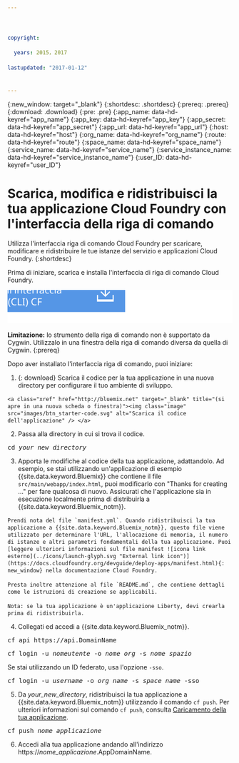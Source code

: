 ```yaml
---



copyright:

  years: 2015，2017

lastupdated: "2017-01-12"


---
```


{:new_window: target="_blank"}
{:shortdesc: .shortdesc}
{:prereq: .prereq}
{:download: .download}
{:pre: .pre}
{:app_name: data-hd-keyref="app_name"}
{:app_key: data-hd-keyref="app_key"}
{:app_secret: data-hd-keyref="app_secret"}
{:app_url: data-hd-keyref="app_url"}
{:host: data-hd-keyref="host"}
{:org_name: data-hd-keyref="org_name"}
{:route: data-hd-keyref="route"}
{:space_name: data-hd-keyref="space_name"}
{:service_name: data-hd-keyref="service_name"}
{:service_instance_name: data-hd-keyref="service_instance_name"}
{:user_ID: data-hd-keyref="user_ID"}

# Scarica, modifica e ridistribuisci la tua applicazione Cloud Foundry con l'interfaccia della riga di comando

Utilizza l'interfaccia riga di comando Cloud Foundry per scaricare, modificare e ridistribuire le tue istanze del servizio e applicazioni Cloud Foundry.
{:shortdesc}

Prima di iniziare, scarica e installa l'interfaccia di riga di comando Cloud Foundry. 

<p>
<a class="xref" href="https://github.com/cloudfoundry/cli/releases" target="_blank" title="(Si apre in una nuova scheda o finestra)"><img class="image" src="images/btn_cf_commandline.svg" alt="Scarica l'interfaccia riga di comando Cloud Foundry" /> </a>
</p>

**Limitazione:** lo strumento della riga di comando non è supportato da Cygwin. Utilizzalo in una finestra della riga di comando diversa da quella di Cygwin.
{:prereq}

Dopo aver installato l'interfaccia riga di comando, puoi iniziare:

  1. {: download} Scarica il codice per la tua applicazione in una nuova directory per configurare il tuo ambiente di sviluppo.
  
    <a class="xref" href="http://bluemix.net" target="_blank" title="(si apre in una nuova scheda o finestra)"><img class="image" src="images/btn_starter-code.svg" alt="Scarica il codice dell'applicazione" /> </a>

  2. Passa alla directory in cui si trova il codice.

  <pre class="pre">cd <var class="keyword varname">your_new_directory</var></pre>

  3.  Apporta le modifiche al codice della tua applicazione, adattandolo. Ad esempio, se stai utilizzando un'applicazione di esempio {{site.data.keyword.Bluemix}} che contiene il file `src/main/webapp/index.html`, puoi modificarlo con "Thanks for creating ..." per fare qualcosa di nuovo. Assicurati che l'applicazione sia in esecuzione localmente prima di distribuirla a {{site.data.keyword.Bluemix_notm}}.

    Prendi nota del file `manifest.yml`. Quando ridistribuisci la tua applicazione a {{site.data.keyword.Bluemix_notm}}, questo file viene utilizzato per determinare l'URL, l'allocazione di memoria, il numero di istanze e altri parametri fondamentali della tua applicazione. Puoi [leggere ulteriori informazioni sul file manifest ![icona link esterno](../icons/launch-glyph.svg "External link icon")](https://docs.cloudfoundry.org/devguide/deploy-apps/manifest.html){: new_window} nella documentazione Cloud Foundry.

    Presta inoltre attenzione al file `README.md`, che contiene dettagli come le istruzioni di creazione se applicabili.

    Nota: se la tua applicazione è un'applicazione Liberty, devi crearla prima di ridistribuirla.

  4. Collegati ed accedi a {{site.data.keyword.Bluemix_notm}}.

  <pre class="pre">cf api https://api.<span class="keyword" data-hd-keyref="DomainName">DomainName</span></pre>

  <pre class="pre">cf login -u <var class="keyword varname" data-hd-keyref="user_ID">nomeutente</var> -o <var class="keyword varname" data-hd-keyref="org_name">nome_org</var> -s <var class="keyword varname" data-hd-keyref="space_name">nome_spazio</var></pre>

  Se stai utilizzando un ID federato, usa l'opzione `-sso`.

  <pre class="pre">cf login -u <var class="keyword varname" data-hd-keyref="user_ID">username</var> -o <var class="keyword varname" data-hd-keyref="org_name">org_name</var> -s <var class="keyword varname" data-hd-keyref="space_name">space_name</var> -sso</pre>

  5. Da <var class="keyword varname">your_new_directory</var>, ridistribuisci la tua applicazione a {{site.data.keyword.Bluemix_notm}} utilizzando il comando `cf push`. Per ulteriori informazioni sul comando `cf push`, consulta [Caricamento della tua applicazione](/docs/starters/upload_app.html).

  <pre class="pre">cf push <var class="keyword varname" data-hd-keyref="app_name">nome_applicazione</var></pre>

  6. Accedi alla tua applicazione andando all'indirizzo https://<var class="keyword varname" data-hd-keyref="app_name">nome_applicazione</var>.<span class="keyword" data-hd-keyref="APPDomain">AppDomainName</span>.
